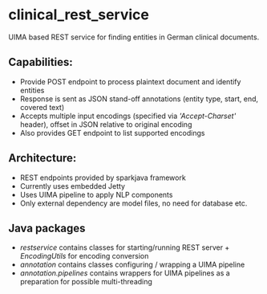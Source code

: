 # clinical_rest_service

UIMA based REST service for finding entities in German clinical documents.

## Capabilities:
* Provide POST endpoint to process plaintext document and identify entities
* Response is sent as JSON stand-off annotations (entity type, start, end, covered text)
* Accepts multiple input encodings (specified via *'Accept-Charset'* header), offset in JSON relative to original encoding
* Also provides GET endpoint to list supported encodings

## Architecture:
* REST endpoints provided by sparkjava framework
* Currently uses embedded Jetty
* Uses UIMA pipeline to apply NLP components
* Only external dependency are model files, no need for database etc.

## Java packages
* *restservice* contains classes for starting/running REST server + *EncodingUtils* for encoding conversion
* *annotation* contains classes configuring / wrapping a UIMA pipeline
* *annotation.pipelines* contains wrappers for UIMA pipelines as a preparation for possible multi-threading
